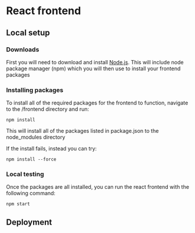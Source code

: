 # React frontend

## Local setup

### Downloads

First you will need to download and install [Node.js](https://nodejs.org/en/download/). This will include node package manager (npm) which you will then use to install your frontend packages

### Installing packages

To install all of the required packages for the frontend to function, navigate to the /frontend directory and run:

```
npm install
```

This will install all of the packages listed in package.json to the node_modules directory

If the install fails, instead you can try:

```
npm install --force
```

### Local testing

Once the packages are all installed, you can run the react frontend with the following command:

```
npm start
```

## Deployment